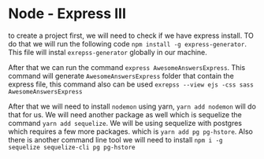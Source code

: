 
# Node - Express III

to create a project first, we will need to check if we have express install. TO do that we will run the following code `npm install -g express-generator`. This file will instal `exrepss-generator` globally in our machine.


After that we can run the command `express AwesomeAnswersExpress`. This command will generate `AwesomeAnswersExpress` folder that contain the express file, this command also can be used `exrepss --view ejs -css sass AwesomeAnswersExpress`


After that we will need to install `nodemon` using yarn, `yarn add nodemon` will do that for us. We will need another package as well which is sequelize the command `yarn add sequelize`. We will be using sequelize with postgres which requires a few more packages. which is `yarn add pg pg-hstore`. Also there is another command line tool we will need to install `npm i -g sequelize sequelize-cli pg pg-hstore`
